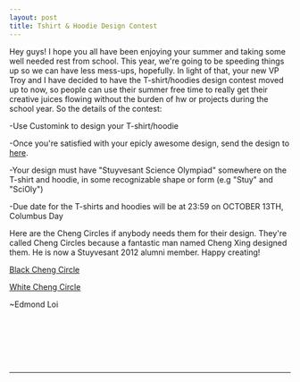 ```yaml
---
layout: post
title: Tshirt & Hoodie Design Contest
---
```


Hey guys! I hope you all have been enjoying your summer and taking some well needed rest from school. This year, we're going to be speeding things up so we can have less mess-ups, hopefully. In light of that, your new VP Troy and I have decided to have the T-shirt/hoodies design contest moved up to now, so people can use their summer free time to really get their creative juices flowing without the burden of hw or projects during the school year. So the details of the contest:

-Use Customink to design your T-shirt/hoodie

-Once you're satisfied with your epicly awesome design, send the design to [here](https://docs.google.com/forms/d/13mxvDhGkbpFlwvoA_QOOqQzdi4CrRzScmJR3uyctqCA/viewform).

-Your design must have "Stuyvesant Science Olympiad" somewhere on the T-shirt and hoodie, in some recognizable shape or form (e.g "Stuy" and "SciOly")

-Due date for the T-shirts and hoodies will be at 23:59 on OCTOBER 13TH, Columbus Day

Here are the Cheng Circles if anybody needs them for their design. They're called Cheng Circles because a fantastic man named Cheng Xing designed them. He is now a Stuyvesant 2012 alumni member. Happy creating!

[Black Cheng Circle](https://www.facebook.com/download/665691250186262/Black%20Cheng%20Circle.jpg)


[White Cheng Circle](https://www.facebook.com/download/658179624273028/White%20Cheng%20Circle.jpg)

~Edmond Loi

<br>
<br>
<br>
<br>
<br>
<hr>
<br>
<br>
<br>
<br>
<br>
